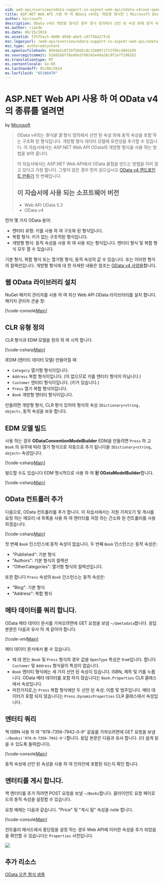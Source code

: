 ```yaml
---
uid: web-api/overview/odata-support-in-aspnet-web-api/odata-v4/use-open-types-in-odata-v4
title: ASP.NET Web API 사용 하 여 OData v4의는 개방형 형식만 | Microsoft Docs
author: microsoft
description: OData v4의 개방형 형식인 경우 형식 정의에서 선언 된 속성 외에 동적 속성을 포함 하는 구조적된 형식 열기...
ms.author: riande
ms.date: 09/15/2014
ms.assetid: f25f5ac5-4800-4950-abe5-c97750a27fc6
msc.legacyurl: /web-api/overview/odata-support-in-aspnet-web-api/odata-v4/use-open-types-in-odata-v4
msc.type: authoredcontent
ms.openlocfilehash: 950442c071bf50d2c8c1588971f13f85c4891436
ms.sourcegitcommit: 51b01b6ff8edde57d8243e4da28c9f1e7f1962b2
ms.translationtype: MT
ms.contentlocale: ko-KR
ms.lasthandoff: 05/06/2019
ms.locfileid: "65108470"
---
```

# <a name="open-types-in-odata-v4-with-aspnet-web-api"></a>ASP.NET Web API 사용 하 여 OData v4의 종류를 열려면

by [Microsoft](https://github.com/microsoft)

> OData v4의는 *형식을 열* 형식 정의에서 선언 된 속성 외에 동적 속성을 포함 하는 구조화 된 형식입니다. 개방형 형식 데이터 모델에 유연성을 추가할 수 있습니다. 이 자습서에서는 ASP.NET Web API OData의 개방형 형식을 사용 하는 방법을 보여 줍니다.
> 
> 이 자습서에서는 ASP.NET Web API에서 OData 끝점을 만드는 방법을 이미 알고 있다고 가정 합니다. 그렇지 않은 경우 먼저 읽으십시오 [OData v4 엔드포인트 만들기](create-an-odata-v4-endpoint.md) 첫 번째입니다.
> 
> ## <a name="software-versions-used-in-the-tutorial"></a>이 자습서에 사용 되는 소프트웨어 버전
> 
> 
> - Web API OData 5.3
> - OData v4

먼저 몇 가지 OData 용어:

- 엔터티 유형: 키를 사용 하 여 구조화 된 형식입니다.
- 복합 형식: 키가 없는 구조적된 형식입니다.
- 개방형 형식: 동적 속성을 사용 하 여 사용 되는 형식입니다. 엔터티 형식 및 복합 형식 모두 열 수 있습니다.

기본 형식, 복합 형식 또는 열거형 형식; 동적 속성의 값 수 있습니다. 또는 이러한 형식의 컬렉션입니다. 개방형 형식에 대 한 자세한 내용은 참조는 [OData v4 사양을](http://www.odata.org/documentation/odata-version-4-0/)합니다.

## <a name="install-the-web-odata-libraries"></a>웹 OData 라이브러리 설치

NuGet 패키지 관리자를 사용 하 여 최신 Web API OData 라이브러리를 설치 합니다. 패키지 관리자 콘솔 창:

[!code-console[Main](use-open-types-in-odata-v4/samples/sample1.cmd)]

## <a name="define-the-clr-types"></a>CLR 유형 정의

CLR 형식과 EDM 모델을 정의 하 여 시작 합니다.

[!code-csharp[Main](use-open-types-in-odata-v4/samples/sample2.cs)]

(EDM (엔터티 데이터 모델) 만들어질 때

- `Category` 열거형 형식이입니다.
- `Address` 복합 형식이입니다. (이 없으므로 키를 엔터티 형식이 아닙니다.)
- `Customer` 엔터티 형식이입니다. (키가 있습니다.)
- `Press` 열기 복합 형식이입니다.
- `Book` 개방형 엔터티 형식이입니다.

만들려면 개방형 형식, CLR 형식 있어야 형식의 속성 `IDictionary<string, object>`, 동적 속성을 보유 합니다.

## <a name="build-the-edm-model"></a>EDM 모델 빌드

사용 하는 경우 **ODataConventionModelBuilder** EDM을 만들려면 `Press` 하 고 `Book` 의 유무에 따라 열기 형식으로 자동으로 추가 됩니다을 `IDictionary<string, object>` 속성입니다.

[!code-csharp[Main](use-open-types-in-odata-v4/samples/sample3.cs)]

빌드할 수도 있습니다 EDM 명시적으로 사용 하 여 **된 ODataModelBuilder**합니다.

[!code-csharp[Main](use-open-types-in-odata-v4/samples/sample4.cs)]

## <a name="add-an-odata-controller"></a>OData 컨트롤러 추가

다음으로, OData 컨트롤러를 추가 합니다. 이 자습서에서는 지원 가져오기 및 게시를 요청 하는 메모리 내 목록을 사용 하 여 엔터티를 저장 하는 간소화 된 컨트롤러를 사용 하겠습니다.

[!code-csharp[Main](use-open-types-in-odata-v4/samples/sample5.cs)]

첫 번째 `Book` 인스턴스에 동적 속성이 없습니다. 두 번째 `Book` 인스턴스는 동적 속성은:

- "Published": 기본 형식
- "Authors": 기본 형식의 컬렉션
- "OtherCategories": 열거형 형식의 컬렉션입니다.

또한 합니다 `Press` 속성의 `Book` 인스턴스는 동적 속성은:

- "Blog": 기본 형식
- "Address": 복합 형식

## <a name="query-the-metadata"></a>메타 데이터를 쿼리 합니다.

OData 메타 데이터 문서를 가져오려면에 GET 요청을 보냄 `~/$metadata`합니다. 응답 본문은 다음과 유사 하 게 같아야 합니다.

[!code-xml[Main](use-open-types-in-odata-v4/samples/sample6.xml?highlight=5,21)]

메타 데이터 문서에서 볼 수 있습니다.

- 에 대 한는 `Book` 및 `Press` 형식의 경우 값을 `OpenType` 특성은 true입니다. 합니다 `Customer` 및 `Address` 형식을이 특성이 없습니다.
- `Book` 엔터티 형식에는 세 가지 선언 된 속성이 있습니다. ISBN, 제목 및 키를 누릅니다. OData 메타 데이터를 포함 하지 않습니다는 `Book.Properties` CLR 클래스에서 속성입니다.
- 마찬가지로,는 `Press` 복합 형식에만 두 선언 된 속성: 이름 및 범주입니다. 메타 데이터가 포함 되지 않습니다는 `Press.DynamicProperties` CLR 클래스에서 속성입니다.

## <a name="query-an-entity"></a>엔터티 쿼리

책 ISBN 사용 하 여 "978-7356-7942-0-9" 같음를 가져오려면에 GET 요청을 보냄 `~/Books('978-0-7356-7942-9')`합니다. 응답 본문은 다음과 유사 합니다. (더 쉽게 읽을 수 있도록 들여씁니다).

[!code-console[Main](use-open-types-in-odata-v4/samples/sample7.cmd?highlight=8-13,15-23)]

동적 속성에 선언 된 속성을 사용 하 여 인라인에 포함된 되는지 확인 합니다.

## <a name="post-an-entity"></a>엔터티를 게시 합니다.

책 엔터티를 추가 하려면 POST 요청을 보낼 `~/Books`합니다. 클라이언트 요청 페이로드의 동적 속성을 설정할 수 있습니다.

요청 예제는 다음과 같습니다. "Price" 및 "게시 됨" 속성을 note 합니다.

[!code-console[Main](use-open-types-in-odata-v4/samples/sample8.cmd?highlight=10)]

컨트롤러 메서드에서 중단점을 설정 하는 경우 Web API에 이러한 속성을 추가 되었음을 확인할 수 있습니다는 `Properties` 사전입니다.

![](use-open-types-in-odata-v4/_static/image1.png)

## <a name="additional-resources"></a>추가 리소스

[OData 오픈 형식 샘플](http://aspnet.codeplex.com/sourcecontrol/latest#Samples/WebApi/OData/v4/ODataOpenTypeSample/ReadMe.txt)
